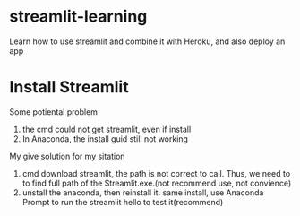 # streamlit-learning
Learn how to use streamlit and combine it with Heroku, and also deploy an app
# Install Streamlit
Some potiental problem
1. the cmd could not get streamlit, even if install
2. In Anaconda, the install guid still not working

My give solution for my sitation
1. cmd download streamlit, the path is not correct to call. Thus, we need to to find full path of the Streamlit.exe.(not recommend use, not convience)
2. unstall the anaconda, then reinstall it. same install, use Anaconda Prompt to run the streamlit hello to test it(recommend)
